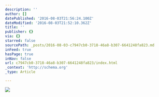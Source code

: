 ```yaml
---
description: ''
author: []
datePublished: '2016-08-03T21:56:24.100Z'
dateModified: '2016-08-03T21:52:10.362Z'
title: ''
publisher: {}
via: {}
starred: false
sourcePath: _posts/2016-08-03-c7947cb0-3718-46a8-b307-6641248fa823.md
inFeed: true
hasPage: true
inNav: false
url: c7947cb0-3718-46a8-b307-6641248fa823/index.html
_context: 'http://schema.org'
_type: Article

---
```

![](https://the-grid-user-content.s3-us-west-2.amazonaws.com/ac5b9f7f-c12c-430d-bc08-46a1adf81cc7.jpg)